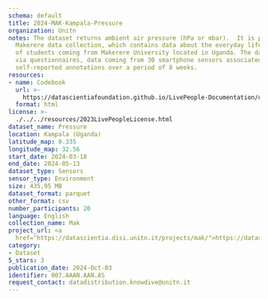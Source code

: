 ```yaml
---
schema: default
title: 2024-MAK-Kampala-Pressure
organization: Unitn
notes: The dataset returns ambient air pressure (hPa or mbar).  It is part of the
  Makerere data collection, which contains data about the everyday life activities
  of students coming from Makerere University located in Uganda. The data were collected
  via questionnaires, data coming from 30 smartphone sensors associated to thousand
  self-reported annotations over a period of 8 weeks.
resources:
- name: Codebook
  url: >-
    https://datascientiafoundation.github.io/LivePeople-Documentation/codebooks/2024-MAK-Kampala-pressure.html
  format: html
license: >-
  ./../../resources/2023LivePeopleLicense.html
dataset_name: Pressure
location: Kampala (Uganda)
latitude_map: 0.335
longitude_map: 32.56
start_date: 2024-03-18
end_date: 2024-05-13
dataset_type: Sensors
sensor_type: Environment
size: 435,95 MB
dataset_format: parquet
other_format: csv
number_participants: 20
language: English
collection_name: Mak
project_url: <a 
  href="https://datascientia.disi.unitn.it/projects/mak/">https://datascientia.disi.unitn.it/projects/mak/</a>
category:
- Dataset
5_stars: 3
publication_date: 2024-Oct-03
identifier: 007.AAAN.AAN.AS
request_contact: datadistribution.knowdive@unitn.it
---
```

